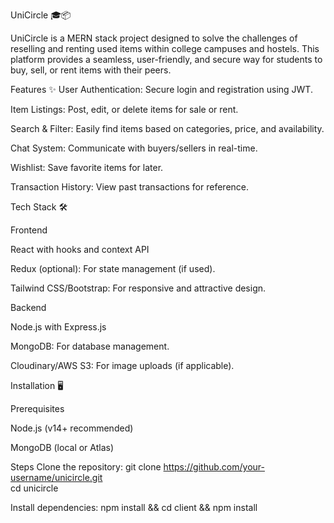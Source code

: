 UniCircle 🎓📦

UniCircle is a MERN stack project designed to solve the challenges of reselling and renting used items within college campuses and hostels. This platform provides a seamless, user-friendly, and secure way for students to buy, sell, or rent items with their peers.

Features ✨
User Authentication: Secure login and registration using JWT.

Item Listings: Post, edit, or delete items for sale or rent.

Search & Filter: Easily find items based on categories, price, and availability.

Chat System: Communicate with buyers/sellers in real-time.

Wishlist: Save favorite items for later.

Transaction History: View past transactions for reference.


Tech Stack 🛠

Frontend

React with hooks and context API

Redux (optional): For state management (if used).

Tailwind CSS/Bootstrap: For responsive and attractive design.


Backend

Node.js with Express.js

MongoDB: For database management.

Cloudinary/AWS S3: For image uploads (if applicable).


Installation 🖥

Prerequisites

Node.js (v14+ recommended)

MongoDB (local or Atlas)

Steps
Clone the repository:
git clone https://github.com/your-username/unicircle.git  
cd unicircle  

Install dependencies:
npm install && cd client && npm install  
